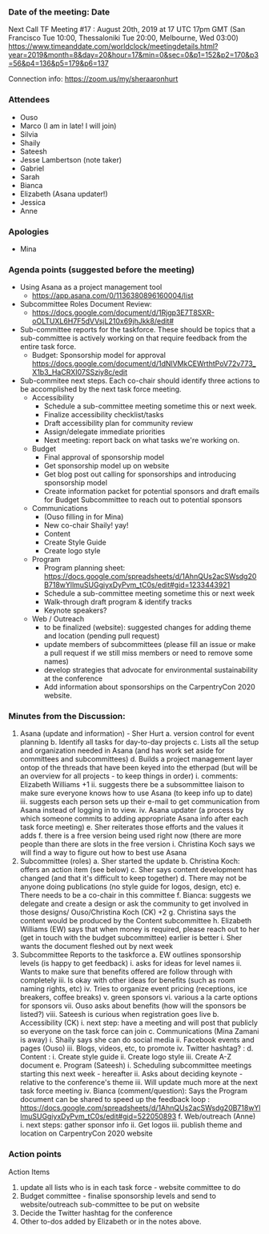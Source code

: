 ### Date of the meeting: Date

Next Call TF Meeting #17 : August 20th, 2019 at 17 UTC
17pm GMT (San Francisco Tue 10:00, Thessaloniki Tue 20:00, Melbourne, Wed 03:00)
https://www.timeanddate.com/worldclock/meetingdetails.html?year=2019&month=8&day=20&hour=17&min=0&sec=0&p1=152&p2=170&p3=56&p4=136&p5=179&p6=137 

Connection info: https://zoom.us/my/sheraaronhurt


### Attendees

- Ouso
- Marco (I am in late! I will join)
- Silvia
- Shaily 
- Sateesh
- Jesse Lambertson (note taker)
- Gabriel
- Sarah
- Bianca
- Elizabeth (Asana updater!)
- Jessica
- Anne

### Apologies

- Mina

### Agenda points (suggested before the meeting)
  
* Using Asana as a project management tool
    * https://app.asana.com/0/1136380896160004/list
* Subcommittee Roles Document Review: 
    * https://docs.google.com/document/d/1Rjgp3E7T8SXR-oOLTUXL6H7F5dVVsjL210x69jhJkk8/edit#
* Sub-committee reports for the taskforce. These should be topics that a sub-committee is actively working on that require feedback from the entire task force. 
    * Budget: Sponsorship model for approval https://docs.google.com/document/d/1dNlVMkCEWrthtPoV72v773_X1b3_HaCRXI07SSziy8c/edit
* Sub-commitee next steps. Each co-chair should identify three actions to be accomplished by the next task force meeting. 
    * Accessibility
        * Schedule a sub-committee meeting sometime this or next week. 
        * Finalize accessibility checklist/tasks
        * Draft accessibility plan for community review
        * Assign/delegate immediate priorities
        * Next meeting: report back on what tasks we're working on.
    * Budget
        * Final approval of sponsorship model
        * Get sponsorship model up on website
        * Get blog post out calling for sponsorships and introducing sponsorship model
        * Create information packet for potential sponsors and draft emails for Budget Subcommittee to reach out to potential sponsors
    * Communications
        * (Ouso filling in for Mina)
        * New co-chair Shaily! yay!
        * Content
        * Create Style Guide
        * Create logo style 
    * Program
        * Program planning sheet: https://docs.google.com/spreadsheets/d/1AhnQUs2acSWsdg20B718wYllmuSUGgiyxDyPvm_tC0s/edit#gid=1233443921
        * Schedule a sub-committee meeting sometime this or next week
        * Walk-through draft program & identify tracks
        * Keynote speakers?
    * Web / Outreach
        * to be finalized (website): suggested changes for adding theme and location (pending pull request)
        * update members of subcommittees (please fill an issue or make a pull request if we still miss members or need to remove some names)
        * develop strategies that advocate for environmental sustainability at the conference 
        * Add information about sponsorships on the CarpentryCon 2020 website.
  
### Minutes from the Discussion:

1. Asana (update and information) - Sher Hurt
    a. version control for event planning
    b. Identify all tasks for day-to-day projects
    c. Lists all the setup and organization needed in Asana (and has work set aside for committees and subcommittees)
    d. Builds a project management layer ontop of the threads that have been keyed into the etherpad (but will be an overview for all projects - to keep things in order)
        i. comments: Elizabeth Williams +1
        ii. suggests there be a subsommittee liaison to make sure everyone knows how to use Asana (to keep info up to date) 
        iii. suggests each person sets up their e-mail to get communication from Asana instead of logging in to view. 
        iv. Asana updater (a process by which someone commits to adding appropriate Asana info after each task force meeting)
    e. Sher reiterates those efforts and the values it adds
    f. there is a free version being used right now (there are more people than there are slots in the free version
        i. Christina Koch says we will find a way to figure out how to best use Asana
2. Subcommittee (roles)
    a. Sher started the update
    b. Christina Koch: offers an action item (see below)
    c. Sher says content development has changed (and that it's difficult to keep together)
    d. There may not be anyone doing publications (no style guide for logos, design, etc)
    e. There needs to be a co-chair in this committee
    f. Bianca: suggests we delegate and create a design or ask the community to get involved in those designs/ Ouso/Christina Koch (CK) +2
    g. Christina says the content would be produced by the Content subcommittee
    h. Elizabeth Williams (EW) says that when money is required, please reach out to her (get in touch with the budget subcommittee) earlier is better
    i. Sher wants the document fleshed out by next week
3. Subcommittee Reports to the taskforce
    a. EW outlines sponsorship levels (is happy to get feedback)
        i. asks for ideas for level names
        ii. Wants to make sure that benefits offered are follow through with completely
        iii.  Is okay with other ideas for benefits (such as room naming rights, etc)
        iv. Tries to organize event pricing (receptions, ice breakers, coffee breaks)
        v. green sponsors
        vi. various a la carte options for sponsors
        vii. Ouso asks about benefits (how will the sponsors be listed?)
        viii. Sateesh is curious when registration goes live
    b. Accessibility (CK)
        i. next step: have a meeting and will post that publicly so everyone on the task force can join
    c. Communications (Mina Zamani is away)
        i. Shaily says she can do social media
        ii. Facebook events and pages (Ouso)
        iii. Blogs, videos, etc, to promote
        iv. Twitter hashtag? : 
    d. Content : 
        i. Create style guide
       ii. Create logo style
       iii. Create A-Z document
    e. Program (Sateesh)
        i. Scheduling subcommittee meetings starting this next week - hereafter
        ii. Asks about deciding keynote - relative to the conference's theme
        iii. Will update much more at the next task force meeting
        iv. Bianca (comment/question): Says the Program document can be shared to speed up the feedback loop : https://docs.google.com/spreadsheets/d/1AhnQUs2acSWsdg20B718wYllmuSUGgiyxDyPvm_tC0s/edit#gid=522050893
    f. Web/outreach (Anne)
        i. next steps: gather sponsor info
        ii. Get logos
        iii. publish theme and location on CarpentryCon 2020 website

### Action points

Action Items 

1. update all lists who is in each task force - website committee to do
2. Budget committee - finalise sponsorship levels and send to website/outreach sub-committee to be put on website
3. Decide the Twitter hashtag for the conference
4. Other to-dos added by Elizabeth or in the notes above.

